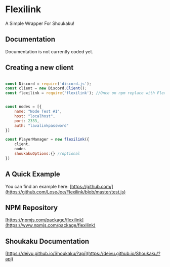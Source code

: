 # Flexilink

A Simple Wrapper For Shoukaku!

## Documentation

Documentation is not currently coded yet.

## Creating a new client

```js

const Discord = require('discord.js');
const client = new Discord.Client();
const flexilink = require('flexilink'); //Once on npm replace with Flexilink


const nodes = [{
    name: "Node Test #1",
    host: "localhost",
    port: 2333,
    auth: "lavalinkpassword"
}]

const PlayerManager = new flexilink({
    client,
    nodes
    shoukakuOptions:{} //optional
})

```

## A Quick Example

You can find an example here: [https://github.com/](https://github.com/LoseJoe/Flexilink/blob/master/test.js)



## NPM Repository

[https://npmjs.com/package/flexilink](https://www.npmjs.com/package/flexilink)

## Shoukaku Documentation
[https://deivu.github.io/Shoukaku/?api](https://deivu.github.io/Shoukaku/?api)